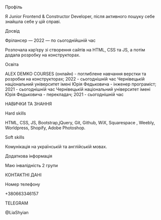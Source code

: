 Профіль

Я Junior Frontend & Constructor Developer, після активного пошуку себе знайшла себе у цій справі.

Досвід

Фрілансер — 2022 —  по сьогоднійшній час

Розпочала кар’єру зі створення сайтів на HTML, CSS та JS, а потім додала розробку на конструкторах.

Освіта

ALEX DEMKO COURSES (онлайн) - поглиблене навчання верстки та розробки на конструкторах; 2022 - сьогоднішній час
Чернівецькій національний університет імені Юрія Федьковича - інженер програміст; 2021 - сьогоднішній час
Чернівецькій національний університет імені Юрія Федьковича - перекладач; 2021 - сьогоднішній час

НАВИЧКИ ТА ЗНАННЯ

Hard skills

HTML, CSS, JS, Bootstrap,jQuery, Git, Github, WiX, Squarespace , Weebly, Worldpress, Shopify, Adobe Photoshop.

Soft skills

Комунікація на українській та англійській мовах.

Додаткова інформація

Маю інвалідність 2 групи

КОНТАКТНІ ДАНІ 

Номер телефону 

+380663346157

TELEGRAM

@LiaShyian
